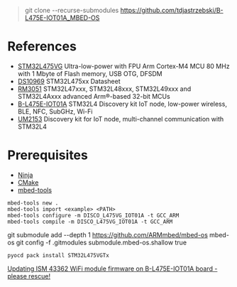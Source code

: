 > git clone --recurse-submodules https://github.com/tdjastrzebski/B-L475E-IOT01A_MBED-OS

# References

* [STM32L475VG](https://www.st.com/en/microcontrollers-microprocessors/stm32l475vg.html) Ultra-low-power with FPU Arm Cortex-M4 MCU 80 MHz with 1 Mbyte of Flash memory, USB OTG, DFSDM  
* [DS10969](https://www.st.com/resource/en/datasheet/stm32l475vg.pdf) STM32L475xx Datasheet
* [RM3051](https://www.st.com/resource/en/reference_manual/rm0351-stm32l47xxx-stm32l48xxx-stm32l49xxx-and-stm32l4axxx-advanced-armbased-32bit-mcus-stmicroelectronics.pdf) STM32L47xxx, STM32L48xxx, STM32L49xxx and STM32L4Axxx advanced Arm®-based 32-bit MCUs
* [B-L475E-IOT01A](https://www.st.com/en/evaluation-tools/b-l475e-iot01a.html) STM32L4 Discovery kit IoT node, low-power wireless, BLE, NFC, SubGHz, Wi-Fi
* [UM2153](https://www.st.com/resource/en/user_manual/um2153-discovery-kit-for-iot-node-multichannel-communication-with-stm32l4-stmicroelectronics.pdf) Discovery kit for IoT node, multi-channel communication with STM32L4

# Prerequisites
* [Ninja](https://github.com/ninja-build/ninja/releases)
* [CMake](https://cmake.org/download)
* [mbed-tools](https://os.mbed.com/docs/mbed-os/v6.15/build-tools/use.html)

```
mbed-tools new .
mbed-tools import <example> <PATH>
mbed-tools configure -m DISCO_L475VG_IOT01A -t GCC_ARM
mbed-tools compile -m DISCO_L475VG_IOT01A -t GCC_ARM
```

git submodule add --depth 1 https://github.com/ARMmbed/mbed-os mbed-os
git config -f .gitmodules submodule.mbed-os.shallow true

`pyocd pack install STM32L475VGTx`

[Updating ISM 43362 WiFi module firmware on B-L475E-IOT01A board - please rescue!](https://community.st.com/s/question/0D53W00001nnSaxSAE/updating-ism-43362-wifi-module-firmware-on-bl475eiot01a-board-sos)
